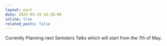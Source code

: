 ```yaml
---
layout: post
date: 2025-04-29 10:30:00
inline: true
related_posts: false
---
```


Currently Planning next Semsters Talks which will start from the 7th of May.
